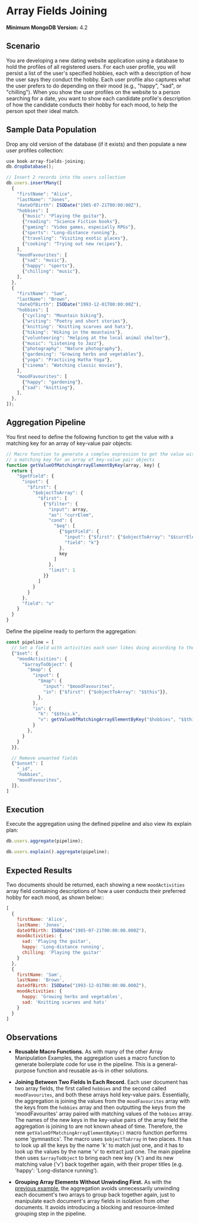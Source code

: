 # Array Fields Joining

__Minimum MongoDB Version:__ 4.2


## Scenario

You are developing a new dating website application using a database to hold the profiles of all registered users. For each user profile, you will persist a list of the user's specified hobbies, each with a description of how the user says they conduct the hobby. Each user profile also captures what the user prefers to do depending on their mood (e.g., "happy", "sad", or "chilling"). When you show the user profiles on the website to a person searching for a date, you want to show each candidate profile's description of how the candidate conducts their hobby for each mood, to help the person spot their ideal match.

## Sample Data Population

Drop any old version of the database (if it exists) and then populate a new user profiles collection:

```javascript
use book-array-fields-joining;
db.dropDatabase();

// Insert 2 records into the users collection
db.users.insertMany([
  {
    "firstName": "Alice",
    "lastName": "Jones",
    "dateOfBirth": ISODate("1985-07-21T00:00:00Z"),
    "hobbies": [
      {"music": "Playing the guitar"},
      {"reading": "Science Fiction books"},
      {"gaming": "Video games, especially RPGs"},
      {"sports": "Long-distance running"},
      {"traveling": "Visiting exotic places"},
      {"cooking": "Trying out new recipes"},
    ],      
    "moodFavourites": [
      {"sad": "music"},
      {"happy": "sports"},
      {"chilling": "music"},
    ],
  },
  {
    "firstName": "Sam",
    "lastName": "Brown",
    "dateOfBirth": ISODate("1993-12-01T00:00:00Z"),
    "hobbies": [
      {"cycling": "Mountain biking"},
      {"writing": "Poetry and short stories"},
      {"knitting": "Knitting scarves and hats"},
      {"hiking": "Hiking in the mountains"},
      {"volunteering": "Helping at the local animal shelter"},
      {"music": "Listening to Jazz"},
      {"photography": "Nature photography"},
      {"gardening": "Growing herbs and vegetables"},
      {"yoga": "Practicing Hatha Yoga"},
      {"cinema": "Watching classic movies"},
    ],
    "moodFavourites": [
      {"happy": "gardening"},
      {"sad": "knitting"},
    ],
  },
]);
```


## Aggregation Pipeline

You first need to define the following function to get the value with a matching key for an array of key-value pair objects:

```javascript
// Macro function to generate a complex expression to get the value with
// a matching key for an array of key-value pair objects
function getValueOfMatchingArrayElementByKey(array, key) {
  return {
    "$getField": {
      "input": {
        "$first": {
          "$objectToArray": {
            "$first": [ 
              {"$filter": { 
                "input": array, 
                "as": "currElem",
                "cond": {
                  "$eq": [
                    {"$getField": {
                      "input": {"$first": {"$objectToArray": "$$currElem"}},
                      "field": "k"}
                    }, 
                    key
                  ]
                },
                "limit": 1
              }}
            ]        
          }
        }
      },
      "field": "v"
    }
  }
}
```

Define the pipeline ready to perform the aggregation:

```javascript
const pipeline = [
  // Set a field with activities each user likes doing according to their mood
  {"$set": {
    "moodActivities": {      
      "$arrayToObject": {
        "$map": { 
          "input": {        
            "$map": { 
              "input": "$moodFavourites",
              "in": {"$first": {"$objectToArray": "$$this"}},
            }, 
          },
          "in": {              
            "k": "$$this.k",
            "v": getValueOfMatchingArrayElementByKey("$hobbies", "$$this.v"),
          }
        }, 
      }
    }
  }},

  // Remove unwanted fields  
  {"$unset": [
    "_id",
    "hobbies",
    "moodFavourites",
  ]},  
]
```


## Execution

Execute the aggregation using the defined pipeline and also view its explain plan:

```javascript
db.users.aggregate(pipeline);
```

```javascript
db.users.explain().aggregate(pipeline);
```


## Expected Results

Two documents should be returned, each showing a new `moodActivities` array field containing descriptions of how a user conducts their preferred hobby for each mood, as shown below::

```javascript
[
  {
    firstName: 'Alice',
    lastName: 'Jones',
    dateOfBirth: ISODate("1985-07-21T00:00:00.000Z"),
    moodActivities: {
      sad: 'Playing the guitar',
      happy: 'Long-distance running',
      chilling: 'Playing the guitar'
    }
  },
  {
    firstName: 'Sam',
    lastName: 'Brown',
    dateOfBirth: ISODate("1993-12-01T00:00:00.000Z"),
    moodActivities: {
      happy: 'Growing herbs and vegetables',
      sad: 'Knitting scarves and hats'
    }
  }
]
```


## Observations

* __Reusable Macro Functions.__ As with many of the other Array Manipulation Examples, the aggregation uses a macro function to generate boilerplate code for use in the pipeline. This is a general-purpose function and reusable as-is in other solutions.

 * __Joining Between Two Fields In Each Record.__ Each user document has two array fields, the first called `hobbies` and the second called `moodFavourites`, and both these arrays hold key-value pairs. Essentially, the aggregation is joining the values from the `moodFavourites` array with the keys from the `hobbies` array and then outputting the keys from the 'moodFavourites' array paired with matching values of the `hobbies` array. The names of the new keys in the key-value pairs of the array field the aggregation is joining to are not known ahead of time. Therefore, the new `getValueOfMatchingArrayElementByKey()` macro function performs some 'gymnastics'. The macro uses `$objectToArray` in two places. It has to look up all the keys by the name 'k' to match just one, and it has to look up the values by the name 'v' to extract just one. The main pipeline then uses `$arrayToObject` to bring each new key ('k') and its new matching value ('v') back together again, with their proper titles (e.g. 'happy': 'Long-distance running').
 
 * __Grouping Array Elements Without Unwinding First.__ As with the [previous example](array-element-grouping.md), the aggregation avoids unnecessarily unwinding each document's two arrays to group back together again, just to manipulate each document's array fields in isolation from other documents. It avoids introducing a blocking and resource-limited grouping step in the pipeline.
 
